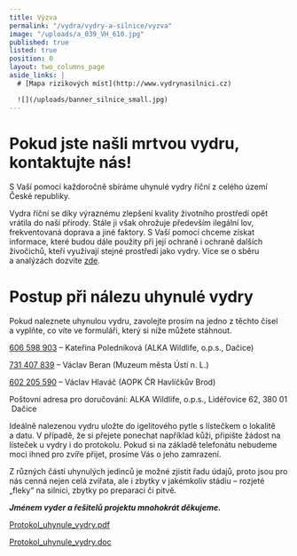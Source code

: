 ```yaml
---
title: Výzva
permalink: "/vydra/vydry-a-silnice/vyzva"
image: "/uploads/a_039_VH_610.jpg"
published: true
listed: true
position: 0
layout: two_columns_page
aside_links: |
  # [Mapa rizikových míst](http://www.vydrynasilnici.cz)

  ![](/uploads/banner_silnice_small.jpg)
---
```

# Pokud jste našli mrtvou vydru, kontaktujte nás!

S Vaší pomocí každoročně sbíráme uhynulé vydry říční z celého území
České republiky.

Vydra říční se díky výraznému zlepšení kvality životního prostředí opět
vrátila do naší přírody. Stále ji však ohrožuje především ilegální lov,
frekventovaná doprava a jiné faktory. S Vaší pomocí chceme získat
informace, které budou dále použity při její ochraně i ochraně dalších
živočichů, kteří využívají stejné prostředí jako vydry. Více se o sběru
a analýzách dozvíte [zde](sber-uhynulych-vyder).

# Postup při nálezu uhynulé vydry

Pokud naleznete uhynulou vydru, zavolejte prosím na jedno z těchto čísel
a vyplňte, co víte ve formuláři, který si níže můžete stáhnout.

[606 598 903](tel:+420-606-598-903) – Kateřina Poledníková (ALKA
Wildlife, o.p.s., Dačice)

[731 407 839](tel:+420-731-407-839) – Václav Beran (Muzeum města Ústí
n. L.)

[602 205 590](tel:+420-602-205-590) – Václav Hlaváč (AOPK ČR Havlíčkův
Brod)

Poštovní adresa pro doručování: ALKA Wildlife, o.p.s., Lidéřovice 62,
380 01  Dačice

Ideálně nalezenou vydru uložte do igelitového pytle s lístečkem
o lokalitě a datu. V případě, že si přejete ponechat například kůži,
připište žádost na lísteček u vydry i do protokolu. Pokud si na základě
telefonátu nebudeme moci ihned pro zvíře přijet, prosíme Vás o jeho
zamrazení.

Z různých částí uhynulých jedinců je možné zjistit řadu údajů, proto
jsou pro nás cenná nejen celá zvířata, ale i zbytky v jakémkoliv
stádiu – rozjeté „fleky“ na silnici, zbytky po preparaci či pitvě.

***Jménem vyder a řešitelů projektu mnohokrát děkujeme.***

[Protokol_uhynule_vydry.pdf](/uploads/Protokol_uhynule_vydry.pdf)

[Protokol_uhynule_vydry.doc](/uploads/Protokol_uhynule_vydry.pdf)
